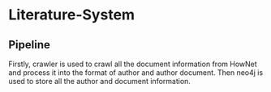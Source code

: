 # Literature-System
## Pipeline 
Firstly, crawler is used to crawl all the document information from HowNet and process it into the format of author and author document. Then neo4j is used to store all the author and document information.

